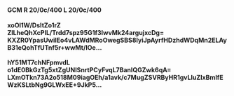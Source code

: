 #### GCM R 20/0c/400 L 20/0c/400
**xoOl1W/DsItZo1rZ**<br/>**ZlLheQhXcPlL/Trdd7spz95G1f3IwvMk24argujxcDg=**<br/>**KXZR0YpasUwilEo4vLAWdMRoOwegSBS8IyiJpAyrfHDzhdWDqMn2ELAyB31eQohTfUTnf5r+wwMt/IOe...**<br/><br/>
**hY51MT7chNFpmvdL**<br/>**o1dE0BkGzTg5xtZgUNlSnrtPCyFvqL7BanlQGZwk6qA=**<br/>**LXmOTkn73A2o518M09iagOEh/a1avk/c7MugZSVRByHR1gvLluZIxBmlfEWzKSLtbNg9GLWxEE+9JkP5...**